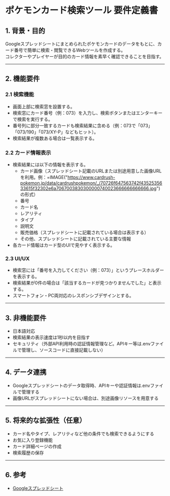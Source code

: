 # ポケモンカード検索ツール 要件定義書

## 1. 背景・目的

Googleスプレッドシートにまとめられたポケモンカードのデータをもとに、カード番号で簡単に検索・閲覧できるWebツールを作成する。  
コレクターやプレイヤーが目的のカード情報を素早く確認できることを目指す。

---

## 2. 機能要件

### 2.1 検索機能

- 画面上部に検索窓を設置する。
- 検索窓にカード番号（例：073）を入力し、検索ボタンまたはエンターキーで検索を実行する。
- 番号列に部分一致するカードも検索結果に含める（例：073で「073」「073/190」「073/XY-P」などもヒット）。
- 検索結果が複数ある場合は一覧表示する。

### 2.2 カード情報表示

- 検索結果には以下の情報を表示する。
  - カード画像（スプレッドシート記載のURLまたは別途用意した画像URLを利用。例：=IMAGE("https://www.cardrush-pokemon.jp/data/cardrushpokemon/_/70726f647563742f4352535633615f32302e6a7067003830300000740023666666666666.jpg") の形式）
  - 番号
  - カード名
  - レアリティ
  - タイプ
  - 説明文
  - 販売価格（スプレッドシートに記載されている場合は表示する）
  - その他、スプレッドシートに記載されている主要な情報
- 各カード情報はカード型のUIで見やすく表示する。

### 2.3 UI/UX

- 検索窓には「番号を入力してください（例：073）」というプレースホルダーを表示する。
- 検索結果が0件の場合は「該当するカードが見つかりませんでした」と表示する。
- スマートフォン・PC両対応のレスポンシブデザインとする。

---

## 3. 非機能要件

- 日本語対応
- 検索結果の表示速度は1秒以内を目指す
- セキュリティ（外部API利用時の認証情報管理など。APIキー等は.envファイルで管理し、ソースコードに直接記載しない）

---

## 4. データ連携

- Googleスプレッドシートのデータ取得時、APIキーや認証情報は.envファイルで管理する
- 画像URLがスプレッドシートにない場合は、別途画像リソースを用意する

---

## 5. 将来的な拡張性（任意）

- カード名やタイプ、レアリティなど他の条件でも検索できるようにする
- お気に入り登録機能
- カード詳細ページの作成
- 検索履歴の保存

---

## 6. 参考

- [Googleスプレッドシート](https://docs.google.com/spreadsheets/d/1EBA8X0fcfUMR2mzqleydDBDx5FEM0tR6qrSicMjliUo/edit?gid=0#gid=0)